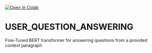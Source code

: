 [![Open In Colab](https://colab.research.google.com/assets/colab-badge.svg)](https://colab.research.google.com/drive/1d6b7iy4Yj52VRYk3yAI1DiOZj3bfxrNl?usp=sharing)
# USER_QUESTION_ANSWERING
Fine-Tuned BERT transformer for answering questions from a provided context paragraph
